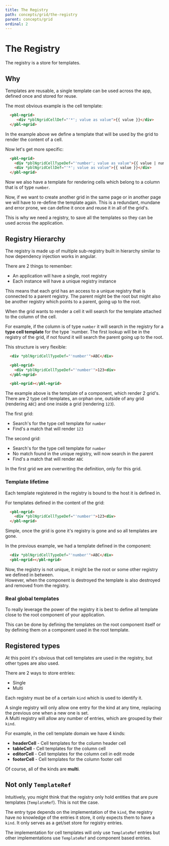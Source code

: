 ```yaml
---
title: The Registry
path: concepts/grid/the-registry
parent: concepts/grid
ordinal: 2
---
```

# The Registry

The registry is a store for templates.

## Why

Templates are reusable, a single template can be used across the app, defined once and stored for reuse.

The most obvious example is the cell template:

```html
  <pbl-ngrid>
     <div *pblNgridCellDef="'*'; value as value">{{ value }}</div>
  </pbl-ngrid>
```

In the example above we define a template that will be used by the grid to render the content of a cell.

Now let's get more specific:

```html
  <pbl-ngrid>
    <div *pblNgridCellTypeDef="'number'; value as value">{{ value | number:'1.0-2' }}</div>
    <div *pblNgridCellDef="'*'; value as value">{{ value }}</div>
  </pbl-ngrid>
```

Now we also have a template for rendering cells which belong to a column that is of type `number`.

Now, if we want to create another grid in the same page or in another page we will have to re-define the template again.
This is a redundant, mundane and error prone, we can define it once and reuse it in all of the grid's.

This is why we need a registry, to save all the templates so they can be used across the application.

## Registry Hierarchy

The registry is made up of multiple sub-registry built in hierarchy similar to how dependency injection works in angular.

There are 2 things to remember:

- An application will have a single, root registry
- Each instance will have a unique registry instance

This means that each grid has an access to a unique registry that is connected to a parent registry.
The parent might be the root but might also be another registry which points to a parent, going up to the root.

When the grid wants to render a cell it will search for the template attached to the column of the cell.

For example, if the column is of type `number` it will search in the registry for a **type cell template** for the type `number.
The first lookup will be in the registry of the grid, if not found it will search the parent going up to the root.

This structure is very flexible:

```html
  <div *pblNgridCellTypeDef="'number'">ABC</div>

  <pbl-ngrid>
    <div *pblNgridCellTypeDef="'number'">123<div>
  </pbl-ngrid>

  <pbl-ngrid></pbl-ngrid>
```

The example above is the template of a component, which render 2 grid's.  
There are 2 type cell templates, an orphan one, outside of any grid (rendering `ABC`) and one inside a grid (rendering `123`).

The first grid:

- Search's for the type cell template for `number`
- Find's a match that will render `123`

The second grid:

- Search's for the type cell template for `number`
- No match found in the unique registry, will now search in the parent
- Find's a match that will render `ABC`

In the first grid we are overwriting the definition, only for this grid.

### Template lifetime

Each template registered in the registry is bound to the host it is defined in.

For templates defined in the content of the grid:

```html
  <pbl-ngrid>
    <div *pblNgridCellTypeDef="'number'">123<div>
  </pbl-ngrid>
```

Simple, once the grid is gone it's registry is gone and so all templates are gone.

In the previous example, we had a template defined in the component:

```html
  <div *pblNgridCellTypeDef="'number'">ABC</div>
  <pbl-ngrid></pbl-ngrid>
```

Now, the registry is not unique, it might be the root or some other registry we defined in between.  
However, when the component is destroyed the template is also destroyed and removed from the registry.

### Real global templates

To really leverage the power of the registry it is best to define all template close to the root component of your application.

This can be done by defining the templates on the root component itself or by defining them on a component used in the root template.

## Registered types

At this point it's obvious that cell templates are used in the registry, but other types are also used.

There are 2 ways to store entries:

- Single
- Multi

Each registry must be of a certain `kind` which is used to identify it.

A single registry will only allow one entry for the kind at any time, replacing the previous one when a new one is set.  
A Multi registry will allow any number of entries, which are grouped by their `kind`.

For example, in the cell template domain we have 4 kinds:

- **headerCell** - Cell templates for the column header cell
- **tableCell** - Cell templates for the column cell
- **editorCell** - Cell templates for the column cell in edit mode
- **footerCell** - Cell templates for the column footer cell

Of course, all of the kinds are **multi**.

## Not only `TemplateRef`

Intuitively, you might think that the registry only hold entities that are pure templates (`TemplateRef`). This is not the case.

The entry type depends on the implementation of the `kind`, the registry have no knowledge of the entries it store, it only expects them to have a `kind`.
It only serves as a get/set store for registry entries.

The implementation for cell templates will only use `TemplateRef` entries but other implementations use `TemplateRef` and component based entries.

